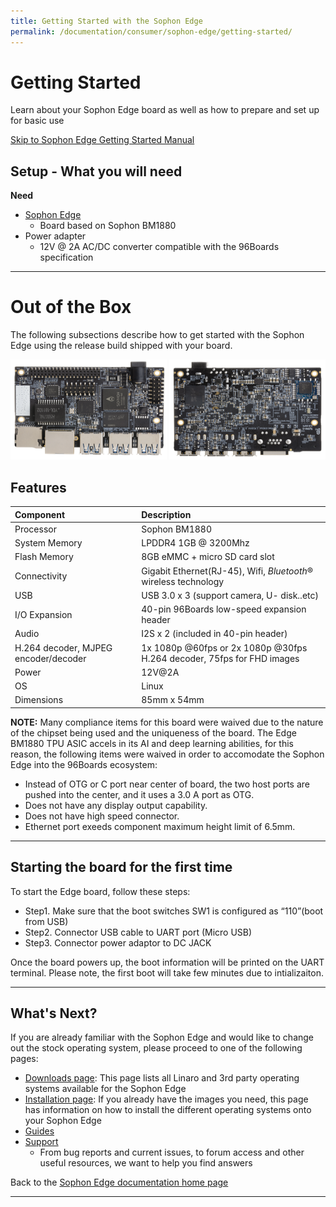 ```yaml
---
title: Getting Started with the Sophon Edge
permalink: /documentation/consumer/sophon-edge/getting-started/
---
```


# Getting Started

Learn about your Sophon Edge board as well as how to prepare and set up for basic use

[Skip to Sophon Edge Getting Started Manual](https://sophon-edge.gitbook.io/project/overview/edge-tpu-developer-board)

## Setup - What you will need

**Need**

- [Sophon Edge](https://www.96boards.org/)
   - Board based on Sophon BM1880
- Power adapter
   - 12V @ 2A AC/DC converter compatible with the 96Boards specification

***

# Out of the Box

The following subsections describe how to get started with the Sophon Edge using the release build shipped with your board.

<img src="../additional-docs/images/images-board/sd/sophon-sd-front.png" data-canonical-src="../additional-docs/images/images-board/sd/sophon-sd-front.png" width="250" height="160" />
<img src="../additional-docs/images/images-board/sd/sophon-sd-back.png" data-canonical-src="../additional-docs/images/images-board/sd/sophon-sd-back.png" width="250" height="160" />

## Features

|   Component          |   Description                                                                                    |
|:---------------------|:-------------------------------------------------------------------------------------------------|
| Processor            | Sophon BM1880                                                                                    |
| System Memory        | LPDDR4 1GB @ 3200Mhz                                                                             |
| Flash Memory         | 8GB eMMC + micro SD card slot                                                                    |
| Connectivity         | Gigabit Ethernet(RJ-45), Wifi, _Bluetooth_® wireless technology                                                         |
| USB                  | USB 3.0 x 3 (support camera, U- disk..etc)                                                       |
| I/O Expansion        | 40-pin 96Boards low-speed expansion header                                                       |
| Audio                | I2S x 2 (included in 40-pin header)                                                              |
| H.264 decoder, MJPEG encoder/decoder | 1x 1080p @60fps or 2x 1080p @30fps H.264 decoder, 75fps for FHD images           |
| Power                | 12V@2A                                                                                           |
| OS                   | Linux                                                                                            |
| Dimensions           | 85mm x 54mm                                                                                      |

**NOTE:** Many compliance items for this board were waived due to the nature of the chipset being used and the uniqueness of the board. The Edge BM1880 TPU ASIC accels in its AI and deep learning abilities, for this reason, the following items were waived in order to accomodate the Sophon Edge into the 96Boards ecosystem:

- Instead of OTG or C port near center of board, the two host ports are pushed into the center, and it uses a 3.0 A port as OTG.
- Does not have any display output capability.
- Does not have high speed connector.
- Ethernet port exeeds component maximum height limit of 6.5mm.

***

## Starting the board for the first time

To start the Edge board, follow these steps:

- Step1. Make sure that the boot switches SW1 is configured as “110”(boot from USB)
- Step2. Connector USB cable to UART port (Micro USB)
- Step3. Connector power adaptor to DC JACK

Once the board powers up, the boot information will be printed on the UART terminal. Please note, the first boot will take few minutes due to intializaiton.

***

## What's Next?

If you are already familiar with the Sophon Edge and would like to change out the stock operating system, please proceed to one of the following pages:

- [Downloads page](../downloads/): This page lists all Linaro and 3rd party operating systems available for the Sophon Edge
- [Installation page](../installation/): If you already have the images you need, this page has information on how to install the different operating systems onto your Sophon Edge
- [Guides](../guides/)
- [Support](../support/)
   - From bug reports and current issues, to forum access and other useful resources, we want to help you find answers

Back to the [Sophon Edge documentation home page](../)

***
